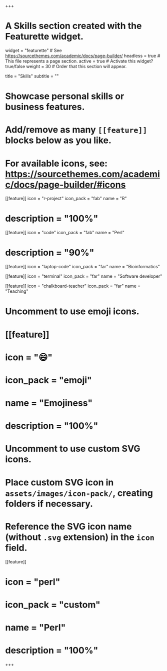 +++
# A Skills section created with the Featurette widget.
widget = "featurette"  # See https://sourcethemes.com/academic/docs/page-builder/
headless = true  # This file represents a page section.
active = true  # Activate this widget? true/false
weight = 30  # Order that this section will appear.

title = "Skills"
subtitle = ""

# Showcase personal skills or business features.
# 
# Add/remove as many `[[feature]]` blocks below as you like.
# 
# For available icons, see: https://sourcethemes.com/academic/docs/page-builder/#icons

[[feature]]
  icon = "r-project"
  icon_pack = "fab"
  name = "R"
#  description = "100%"

[[feature]]
  icon = "code"
  icon_pack = "fab"
  name = "Perl"
#  description = "90%"   
  
[[feature]]
  icon = "laptop-code"
  icon_pack = "far"
  name = "Bioinformatics"

[[feature]]
  icon = "terminal"
  icon_pack = "far"
  name = "Software developer"

[[feature]]
  icon = "chalkboard-teacher"
  icon_pack = "far"
  name = "Teaching"
  
# Uncomment to use emoji icons.
# [[feature]]
#  icon = ":smile:"
#  icon_pack = "emoji"
#  name = "Emojiness"
#  description = "100%"  

# Uncomment to use custom SVG icons.
# Place custom SVG icon in `assets/images/icon-pack/`, creating folders if necessary.
# Reference the SVG icon name (without `.svg` extension) in the `icon` field.
[[feature]]
#  icon = "perl"
#  icon_pack = "custom"
#  name = "Perl"
#  description = "100%"

+++
